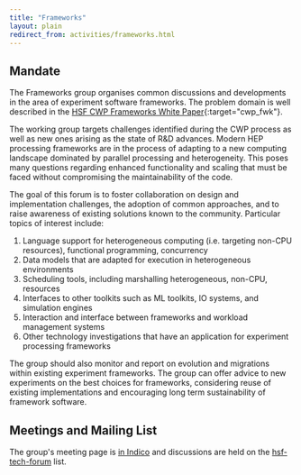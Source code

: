 ```yaml
---
title: "Frameworks"
layout: plain
redirect_from: activities/frameworks.html
---
```


## Mandate

The Frameworks group organises common discussions and developments in the area
of experiment software frameworks. The problem domain is well described in the
[HSF CWP Frameworks White Paper](https://arxiv.org/abs/1812.07861){:target="cwp_fwk"}.

The working group targets challenges identified during the CWP process as well
as new ones arising as the state of R&D advances. Modern HEP processing
frameworks are in the process of adapting to a new computing landscape dominated
by parallel processing and heterogeneity. This poses many questions regarding
enhanced functionality and scaling that must be faced without compromising the
maintainability of the code.

The goal of this forum is to foster collaboration on design and implementation
challenges, the adoption of common approaches, and to raise awareness of
existing solutions known to the community. Particular topics of interest
include:

1. Language support for heterogeneous computing (i.e. targeting non-CPU
   resources), functional programming, concurrency
1. Data models that are adapted for execution in heterogeneous environments
1. Scheduling tools, including marshalling heterogeneous, non-CPU, resources
1. Interfaces to other toolkits such as ML toolkits, IO systems, and simulation
   engines
1. Interaction and interface between frameworks and workload management systems
1. Other technology investigations that have an application for experiment
   processing frameworks

The group should also monitor and report on evolution and migrations within
existing experiment frameworks. The group can offer advice to new experiments on
the best choices for frameworks, considering reuse of existing implementations
and encouraging long term sustainability of framework software.

## Meetings and Mailing List

The group's meeting page is [in Indico](https://indico.cern.ch/category/10287/) and
discussions are held on the [hsf-tech-forum](https://groups.google.com/forum/#%21forum/hsf-tech-forum) list.
